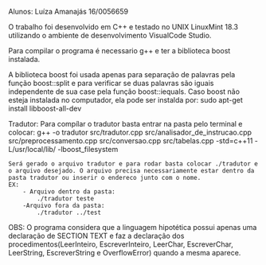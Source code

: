 Alunos: 
    Luíza Amanajás 16/0056659

O trabalho foi desenvolvido em C++ e testado no UNIX LinuxMint 18.3 utilizando o ambiente de desenvolvimento VisualCode Studio.

Para compilar o programa é necessario g++ e ter a biblioteca boost instalada.

A biblioteca boost foi usada apenas para separação de palavras pela função boost::split e para verificar se duas palavras são iguais independente de sua case pela função boost::iequals.
Caso boost não esteja instalada no computador, ela pode ser instalda por: 
    sudo apt-get install libboost-all-dev 

Tradutor:
    Para compílar o tradutor basta entrar na pasta pelo terminal e colocar:
        g++ -o tradutor src/tradutor.cpp src/analisador_de_instrucao.cpp src/preprocessamento.cpp src/conversao.cpp src/tabelas.cpp  -std=c++11 -L/usr/local/lib/ -lboost_filesystem

    Será gerado o arquivo tradutor e para rodar basta colocar ./tradutor e o arquivo desejado. O arquivo precisa necessariamente estar dentro da pasta tradutor ou inserir o endereco junto com o nome.
    EX:
        - Arquivo dentro da pasta:
            ./tradutor teste
        -Arquivo fora da pasta:
            ./tradutor ../test

OBS: O programa considera que a linguagem hipotética possui apenas uma declaração de SECTION TEXT e faz a declaração dos procedimentos(LeerInteiro, EscreverInteiro, LeerChar, EscreverChar, LeerString, EscreverString e OverflowError) quando a mesma aparece.
